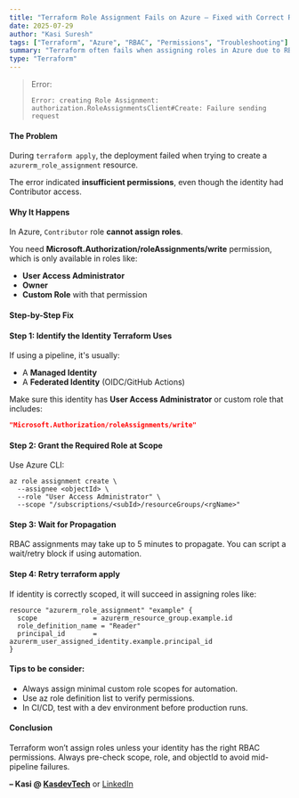 ```yaml
---
title: "Terraform Role Assignment Fails on Azure — Fixed with Correct RBAC & Automation"
date: 2025-07-29
author: "Kasi Suresh"
tags: ["Terraform", "Azure", "RBAC", "Permissions", "Troubleshooting"]
summary: "Terraform often fails when assigning roles in Azure due to RBAC permission issues. Here's how I fixed this in a CI/CD pipeline using the right roles and automation."
type: "Terraform"
---
```


>  Error:
>
> ```
> Error: creating Role Assignment: authorization.RoleAssignmentsClient#Create: Failure sending request
> ```



#### The Problem

During `terraform apply`, the deployment failed when trying to create a `azurerm_role_assignment` resource.

The error indicated **insufficient permissions**, even though the identity had Contributor access.



#### Why It Happens

In Azure, `Contributor` role **cannot assign roles**.

You need **Microsoft.Authorization/roleAssignments/write** permission, which is only available in roles like:

- **User Access Administrator**
- **Owner**
- **Custom Role** with that permission



#### Step-by-Step Fix

#### Step 1: Identify the Identity Terraform Uses

If using a pipeline, it's usually:

- A **Managed Identity**
- A **Federated Identity** (OIDC/GitHub Actions)

Make sure this identity has **User Access Administrator** or custom role that includes:

```json
"Microsoft.Authorization/roleAssignments/write"
```
#### Step 2: Grant the Required Role at Scope
Use Azure CLI:

```
az role assignment create \
  --assignee <objectId> \
  --role "User Access Administrator" \
  --scope "/subscriptions/<subId>/resourceGroups/<rgName>"

  ```
#### Step 3: Wait for Propagation
RBAC assignments may take up to 5 minutes to propagate. You can script a wait/retry block if using automation.

#### Step 4: Retry terraform apply

If identity is correctly scoped, it will succeed in assigning roles like:

```
resource "azurerm_role_assignment" "example" {
  scope              = azurerm_resource_group.example.id
  role_definition_name = "Reader"
  principal_id       = azurerm_user_assigned_identity.example.principal_id
}

```
#### Tips to be consider:

- Always assign minimal custom role scopes for automation.
- Use az role definition list to verify permissions.
- In CI/CD, test with a dev environment before production runs.

#### Conclusion
Terraform won’t assign roles unless your identity has the right RBAC permissions. Always pre-check scope, role, and objectId to avoid mid-pipeline failures.


**– Kasi @ [KasdevTech](https://kasdevtech.com)** or [LinkedIn](https://www.linkedin.com/in/kasi-suresh-992675177/)
